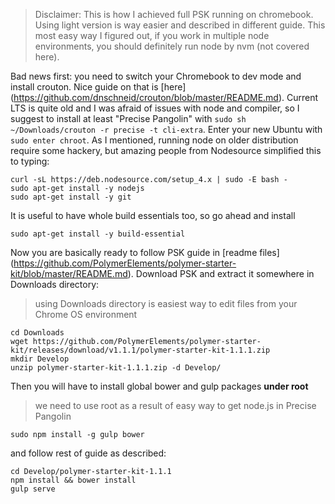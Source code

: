 > Disclaimer:
This is how I achieved full PSK running on chromebook. Using light version is way easier and described in different guide. This most easy way I figured out, if you work in multiple node environments, you should definitely run node by nvm (not covered here).

Bad news first: you need to switch your Chromebook to dev mode and install crouton. Nice guide on that is [here] (https://github.com/dnschneid/crouton/blob/master/README.md).
Current LTS is quite old and I was afraid of issues with node and compiler, so I suggest to install at least "Precise Pangolin" with ```sudo sh ~/Downloads/crouton -r precise -t cli-extra```. Enter your new Ubuntu with ```sudo enter chroot```.
As I mentioned, running node on older distribution require some hackery, but amazing people from Nodesource simplified this to typing:
```
curl -sL https://deb.nodesource.com/setup_4.x | sudo -E bash -
sudo apt-get install -y nodejs
sudo apt-get install -y git
```
It is useful to have whole build essentials too, so go ahead and install 
```
sudo apt-get install -y build-essential
```
Now you are basically ready to follow PSK guide in [readme files] (https://github.com/PolymerElements/polymer-starter-kit/blob/master/README.md). Download PSK and extract it somewhere in Downloads directory:
> using Downloads directory is easiest way to edit files from your Chrome OS environment

```
cd Downloads
wget https://github.com/PolymerElements/polymer-starter-kit/releases/download/v1.1.1/polymer-starter-kit-1.1.1.zip
mkdir Develop
unzip polymer-starter-kit-1.1.1.zip -d Develop/
```
Then you will have to install global bower and gulp packages **under root**  
> we need to use root as a result of easy way to get node.js in Precise Pangolin

```
sudo npm install -g gulp bower
```
and follow rest of guide as described:

```
cd Develop/polymer-starter-kit-1.1.1
npm install && bower install
gulp serve
```
